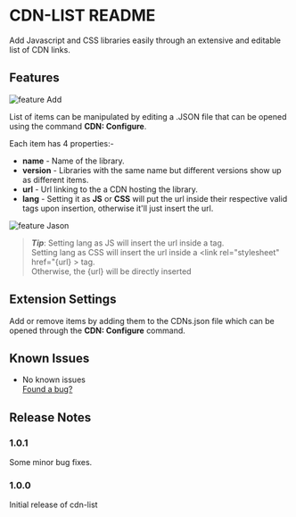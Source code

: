 # CDN-LIST README

Add Javascript and CSS libraries easily through an extensive and editable list of CDN links. 

## Features

![feature Add](https://i.imgur.com/j7chLM8.gif)

List of items can be manipulated by editing a .JSON file that can be opened using the command **CDN: Configure**.  

Each item has 4 properties:-
  
* **name** - Name of the library.
* **version** - Libraries with the same name but different versions show up as different items.
* **url** - Url linking to the a CDN hosting the library.
* **lang** - Setting it as **JS** or **CSS** will put the url inside their respective valid tags upon insertion, otherwise it'll just insert the url.

![feature Jason](https://i.imgur.com/uD2CTQ9.png)

> ***Tip***: Setting lang as JS will insert the url inside a <script src="{url}"></script> tag.     
Setting lang as CSS will insert the url inside a <link rel="stylesheet" href="{url} > tag.     
Otherwise, the {url} will be directly inserted

## Extension Settings

Add or remove items by adding them to the CDNs.json file which can be opened through the **CDN: Configure** command.

## Known Issues

* No known issues      
[Found a bug?](mailto:aryan@aryanmann.com)

## Release Notes

### 1.0.1

Some minor bug fixes.

### 1.0.0

Initial release of cdn-list
